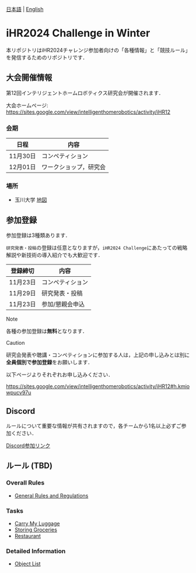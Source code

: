 [日本語](README.md) | [English](README_en.md)

# iHR2024 Challenge in Winter

本リポジトリはiHR2024チャレンジ参加者向けの「各種情報」と「競技ルール」を発信するためのリポジトリです．


## 大会開催情報

第12回インテリジェントホームロボティクス研究会が開催されます．

大会ホームページ: https://sites.google.com/view/intelligenthomerobotics/activity/iHR12 

### 会期

| 日程 | 内容 |
|---|---|
| 11月30日 | コンペティション |
| 12月01日 | ワークショップ，研究会 |

### 場所

* 玉川大学 [地図](https://maps.app.goo.gl/GFWpf5UczVD4ue2N8)


## 参加登録

参加登録は3種類あります．

`研究発表・投稿`の登録は任意となりますが，`iHR2024 Challenge`にあたっての戦略解説や新技術の導入紹介でも大歓迎です．

| 登録締切 | 内容 |
| --- | --- |
| 11月23日 | コンペティション |
| 11月29日 | 研究発表・投稿 |
| 11月23日 | 参加/懇親会申込 |

> [!Note]
> 各種の参加登録は**無料**となります．

> [!Caution]
> 研究会発表や聴講・コンペティションに参加する人は，上記の申し込みとは別に**全員個別で参加登録**をお願いします．

以下ページよりそれぞれお申し込みください．

https://sites.google.com/view/intelligenthomerobotics/activity/iHR12#h.kmiowpucv97u


## Discord

ルールについて重要な情報が共有されますので，各チームから1名以上必ずご参加ください．

[Discord参加リンク](https://discord.gg/8gJYJqUVZA)


## ルール (TBD)

### Overall Rules

* [General Rules and Regulations](./rules/ALL/grr_ja.md)

### Tasks

* [Carry My Luggage](./rules/ALL/cml_ja.md)
* [Storing Groceries](./rules/ALL/)
* [Restaurant](./rules/ALL/)

### Detailed Information

* [Object List](./rules/ALL/)
